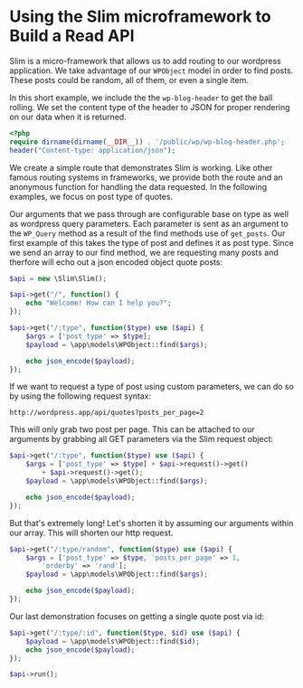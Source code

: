 Using the Slim microframework to Build a Read API
=================================================
Slim is a micro-framework that allows us to add routing to our wordpress
application. We take advantage of our `WPObject` model in order to find posts.
These posts could be random, all of them, or even a single item. 

In this short example, we include the the `wp-blog-header` to get the ball
rolling. We set the content type of the header to JSON for proper rendering on
our data when it is returned.

```php
<?php
require dirname(dirname(__DIR__)) . '/public/wp/wp-blog-header.php';
header("Content-type: application/json");
```

We create a simple route that demonstrates Slim is working. Like other famous
routing systems in frameworks, we provide both the route and an anonymous
function for handling the data requested. In the following examples, we focus on
post type of quotes.

Our arguments that we pass through are configurable base on type as well as
wordpress query parameters. Each parameter is sent as an argument to the
`WP_Query` method as a result of the find methods use of `get_posts`. Our first
example of this takes the type of post and defines it as post type. Since we
send an array to our find method, we are requesting many posts and therfore will
echo out a json encoded object quote posts:

```php
$api = new \Slim\Slim();

$api->get("/", function() {
	echo "Welcome! How can I help you?";
});

$api->get("/:type", function($type) use ($api) {
	$args = ['post_type' => $type];
	$payload = \app\models\WPObject::find($args);

	echo json_encode($payload);
});
```

If we want to request a type of post using custom parameters, we can do so by
using the following request syntax:

```
http://wordpress.app/api/quotes?posts_per_page=2
```

This will only grab two post per page. This can be attached to our arguments by
grabbing all GET parameters via the Slim request object:

```php
$api->get("/:type", function($type) use ($api) {
	$args = ['post_type' => $type] + $api->request()->get()
		+ $api->request()->get();
	$payload = \app\models\WPObject::find($args);

	echo json_encode($payload);
});
```


But that's extremely long! Let's shorten it by assuming our arguments within
our array. This will shorten our http request.

```php
$api->get("/:type/random", function($type) use ($api) {
	$args = ['post_type' => $type, 'posts_per_page' => 1, 
		'orderby' => 'rand'];
	$payload = \app\models\WPObject::find($args);

	echo json_encode($payload);
});
```

Our last demonstration focuses on getting a single quote post via id:

```php
$api->get("/:type/:id", function($type, $id) use ($api) {
	$payload = \app\models\WPObject::find($id);
	echo json_encode($payload);
});

$api->run();
```
